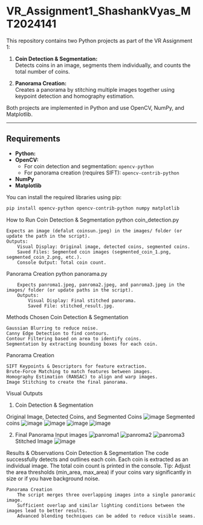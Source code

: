 # VR_Assignment1_ShashankVyas_MT2024141

This repository contains two Python projects as part of the VR Assignment 1:

1. **Coin Detection & Segmentation:**  
   Detects coins in an image, segments them individually, and counts the total number of coins.

2. **Panorama Creation:**  
   Creates a panorama by stitching multiple images together using keypoint detection and homography estimation.

Both projects are implemented in Python and use OpenCV, NumPy, and Matplotlib.

---

## Requirements

- **Python:**
- **OpenCV:**  
  - For coin detection and segmentation: `opencv-python`
  - For panorama creation (requires SIFT): `opencv-contrib-python`
- **NumPy**
- **Matplotlib**

You can install the required libraries using pip:

```bash
pip install opencv-python opencv-contrib-python numpy matplotlib
```
How to Run
    Coin Detection & Segmentation
python coin_detection.py

    Expects an image (defalut coinsun.jpeg) in the images/ folder (or update the path in the script).
    Outputs:
        Visual Display: Original image, detected coins, segmented coins.
        Saved Files: Segmented coin images (segmented_coin_1.png, segmented_coin_2.png, etc.).
        Console Output: Total coin count.

Panorama Creation
    python panorama.py

        Expects panroma1.jpeg, panroma2.jpeg, and panroma3.jpeg in the images/ folder (or update paths in the script).
        Outputs:
            Visual Display: Final stitched panorama.
            Saved File: stitched_result.jpg.

Methods Chosen
Coin Detection & Segmentation

    Gaussian Blurring to reduce noise.
    Canny Edge Detection to find contours.
    Contour Filtering based on area to identify coins.
    Segmentation by extracting bounding boxes for each coin.

Panorama Creation

    SIFT Keypoints & Descriptors for feature extraction.
    Brute-Force Matching to match features between images.
    Homography Estimation (RANSAC) to align and warp images.
    Image Stitching to create the final panorama.
Visual Outputs
1. Coin Detection & Segmentation

Original Image, Detected Coins, and Segmented Coins
![image](https://github.com/user-attachments/assets/d4a99894-79d4-4403-b3a9-da6e15771308)
Segmented coins
![image](https://github.com/user-attachments/assets/bcb4eef1-f09b-4e60-8f29-68c687c4a0bf)
![image](https://github.com/user-attachments/assets/9ca1b882-36f7-4577-a685-5510ae464129)
![image](https://github.com/user-attachments/assets/9c783508-5c59-4dd2-9e0b-647b0100e3fa)
![image](https://github.com/user-attachments/assets/a30bc5c5-8678-4ed0-af21-e3a1d149d8de)

2. Final Panorama
Input images
![panroma1](https://github.com/user-attachments/assets/a3558839-6f90-4ac1-9dd8-7cb0c39caa80)
![panroma2](https://github.com/user-attachments/assets/811dba34-b4b1-4638-a9c0-98f0b9fdea40)
![panroma3](https://github.com/user-attachments/assets/9c72c20f-d836-41fc-8127-6a48dbc16228)
Stitched Image
![image](https://github.com/user-attachments/assets/2508f2aa-5582-4ea0-ba18-f96848af7e89)

Results & Observations
    Coin Detection & Segmentation
        The code successfully detects and outlines each coin.
        Each coin is extracted as an individual image.
        The total coin count is printed in the console.
        Tip: Adjust the area thresholds (min_area, max_area) if your coins vary significantly in size or if you have background noise.

    Panorama Creation
        The script merges three overlapping images into a single panoramic image.
        Sufficient overlap and similar lighting conditions between the images lead to better results.
        Advanced blending techniques can be added to reduce visible seams.

